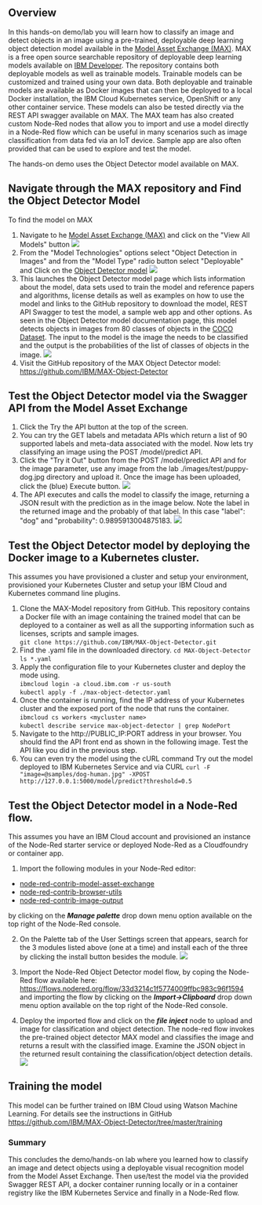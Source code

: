 ## Overview
In this hands-on demo/lab you will learn how to classify an image and detect objects in an image using a pre-trained, deployable deep learning object detection model available in the [Model Asset Exchange (MAX)](https://developer.ibm.com/exchanges/models/). MAX is a free open source searchable repository of deployable deep learning models available on [IBM Developer](https://developer.ibm.com/). The repository contains both deployable models as well as trainable models. Trainable models can be customized and trained using your own data. Both deployable and trainable models are available as Docker images that can then be deployed to a local Docker installation, the IBM Cloud Kubernetes service, OpenShift or any other container service. These models can also be tested directly via the REST API swagger available on MAX. The MAX team has also created custom Node-Red nodes that allow you to import and use a model directly in a Node-Red flow which can be useful in many scenarios such as image classification from data fed via an IoT device. Sample app are also often provided that can be used to explore and test the model.

The hands-on demo uses the Object Detector model available on MAX. 
## Navigate through the MAX repository and Find the Object Detector Model
To find the model on MAX
1. Navigate to he [Model Asset Exchange (MAX)](https://developer.ibm.com/exchanges/models/) and click on the "View All Models" button
![](./Images/ViewAllModels.png)
2. From the "Model Technologies" options select "Object Detection in Images" and from the "Model Type" radio button select "Deployable" and Click on the [Object Detector model](https://developer.ibm.com/exchanges/models/all/max-object-detector/)
![](./Images/ModelSelection.png)
3. This launches the Object Detector model page which lists information about the model, data sets used to train the model and reference papers and algorithms, license details as well as examples on how to use the model and links to the GitHub repository to download the model, REST API Swagger to test the model, a sample web app and other options. As seen in the Object Detector model documentation page, this model detects objects in images from 80 classes of objects in the [COCO Dataset](http://mscoco.org/). The input to the model is the image the needs to be classified and the output is the probabilities of the list of classes of objects in the image. 
![](./Images/ObjectDetectorModel.png)
4. Visit the GitHub repository of the MAX Object Detector model: https://github.com/IBM/MAX-Object-Detector


## Test the Object Detector model via the Swagger API from the Model Asset Exchange
1. Click the Try the API button at the top of the screen.
2. You can try the GET labels and metadata APIs which return a list of 90 supported labels and meta-data associated with the model. Now lets try classifying an image using the POST /model/predict API.
3. Click the "Try it Out" button from the POST /model/predict API and for the image parameter, use any image from the lab ./images/test/puppy-dog.jpg directory and upload it. Once the image has been uploaded, click the (blue) Execute button.
![](./Images/TryImagePredictionPostAPI.png)
4. The API executes and calls the model to classify the image, returning a JSON result with the prediction as in the image below. Note the label in the returned image and the probably of that label. In this case "label": "dog" and "probability": 0.9895913004875183.
![](./Images/RESTAPIPredictionResult.png)

## Test the Object Detector model by deploying the Docker image to a Kubernetes cluster.
This assumes you have provisioned a cluster and setup your environment, provisioned your Kubernetes Cluster and setup your IBM Cloud and Kubernetes command line plugins.
1. Clone the MAX-Model repository from GitHub. This repository contains a Docker file with an image containing the trained model that can be deployed to a container as well as all the supporting information such as licenses, scripts and sample images.  
```git clone https://github.com/IBM/MAX-Object-Detector.git```
2. Find the .yaml file in the downloaded directory.
 ```cd MAX-Object-Detector  ```
``` ls *.yaml ```
3. Apply the configuration file to your Kubernetes cluster and deploy the mode using.  
```ibmcloud login -a cloud.ibm.com -r us-south```  
```kubectl apply -f ./max-object-detector.yaml```
4. Once the container is running, find the IP address of your Kubernetes cluster and the exposed port of the node that runs the container.  
```ibmcloud cs workers <mycluster name>```  
```kubectl describe service max-object-detector | grep NodePort ```
5. Navigate to the http://PUBLIC_IP:PORT address in your browser. You should find the API front end as shown in the following image.
Test the API like you did in the previous step.
6. You can even try the model using the cURL command
Try out the model deployed to IBM Kubernetes Service and via CURL
```curl -F "image=@samples/dog-human.jpg" -XPOST http://127.0.0.1:5000/model/predict?threshold=0.5```
  

## Test the Object Detector model in a Node-Red flow.
This assumes you have an IBM Cloud account and provisioned an instance of the Node-Red starter service or deployed Node-Red as a Cloudfoundry or container app. 
1. Import the following modules in your Node-Red editor:  

* [node-red-contrib-model-asset-exchange](https://www.npmjs.com/package/node-red-contrib-model-asset-exchange)
* [node-red-contrib-browser-utils](https://www.npmjs.com/package/node-red-contrib-browser-utils)
* [node-red-contrib-image-output](https://npmjs.org/package/node-red-contrib-image-output)

by clicking on the ***Manage palette*** drop down menu option available on the top right of the Node-Red console. 

2. On the Palette tab of the User Settings screen that appears, search for the 3 modules listed above (one at a time) and install each of the three by clicking the install button besides the module.
![](./Images/InstallNodeRedModules.png)

3. Import the Node-Red Object Detector model flow, by coping the Node-Red flow available here: https://flows.nodered.org/flow/33d3214c1f5774009ffbc983c96f1594
and importing the flow by clicking on the ***Import->Clipboard*** drop down menu option available on the top right of the Node-Red console. 

4. Deploy the imported flow and click on the ***file inject*** node to upload and image for classification and object detection. The node-red flow invokes the pre-trained object detector MAX model and classifies the image and returns a result with the classified image. Examine the JSON object in the returned result containing the classification/object detection details.
![](./Images/NodeRedObjectDetectorFlowWithResult.png)

## Training the model
This model can be further trained on IBM Cloud using Watson Machine Learning. For details see the instructions in GitHub
https://github.com/IBM/MAX-Object-Detector/tree/master/training


### Summary  
This concludes the demo/hands-on lab where you learned how to classify an image and detect objects using a deployable visual recognition model from the Model Asset Exchange. Then use/test the model via the provided Swagger REST API, a docker container running locally or in a container registry like the IBM Kubernetes Service and finally in a Node-Red flow.  
